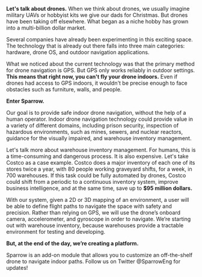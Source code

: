 **Let's talk about drones.** When we think about drones, we usually imagine military UAVs or hobbyist kits we give our dads for Christmas. But drones have been taking off elsewhere. What began as a niche hobby has grown into a multi-billion dollar market.

Several companies have already been experimenting in this exciting space. The technology that is already out there falls into three main categories: hardware, drone OS, and outdoor navigation applications.

What we noticed about the current technology was that the primary method for drone navigation is GPS. But GPS only works reliably in outdoor settings. **This means that right now, you can't fly your drone indoors.** Even if drones had access to GPS indoors, it wouldn't be precise enough to face obstacles such as furniture, walls, and people.

**Enter Sparrow.** 

Our goal is to provide safe indoor drone navigation, without the help of a human operator. Indoor drone navigation technology could provide value in a variety of different domains, including prison security, inspection of hazardous environments, such as mines, sewers, and nuclear reactors, guidance for the visually impaired, and warehouse inventory management.

Let's talk more about warehouse inventory management. For humans, this is a time-consuming and dangerous process.  It is also expensive. Let's take Costco as a case example. Costco does a major inventory of each one of its stores twice a year, with 80 people working graveyard shifts, for a week, in 700 warehouses. If this task could be fully automated by drones, Costco could shift from a periodic to a continuous inventory system, improve business intelligence, and at the same time, save up to **$95 million dollars.**

With our system, given a 2D or 3D mapping of an environment, a user will be able to define flight paths to navigate the space with safety and precision. Rather than relying on GPS, we will use the drone’s onboard camera, accelerometer, and gyroscope in order to navigate. We’re starting out with warehouse inventory, because warehouses provide a tractable environment for testing and developing.

**But, at the end of the day, we’re creating a platform.** 

Sparrow is an add-on module that allows you to customize an off-the-shelf drone to navigate indoor paths. Follow us on Twitter @SparrowEng for updates!





